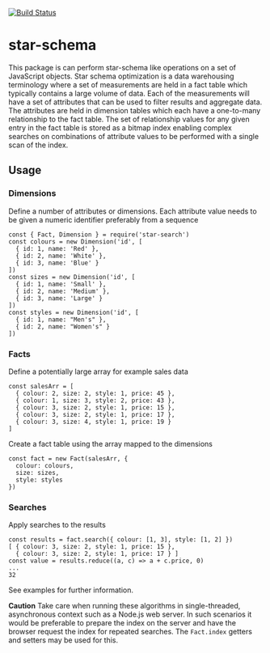 [![Build Status](https://travis-ci.com/GrahamWillis/star-schema.svg?branch=master)](https://travis-ci.com/GrahamWillis/star-schema)
# star-schema
This package is can perform star-schema like operations on a set of JavaScript objects. Star schema optimization is a data warehousing terminology where a set of measurements are held in a fact table which typically contains a large volume of data. Each of the measurements will have a set of attributes that can be used to filter results and aggregate data. The attributes are held in dimension tables which each have a one-to-many relationship to the fact table. The set of relationship values for any given entry in the fact table is stored as a bitmap index enabling complex searches on combinations of attribute values to be performed with a single scan of the index.

## Usage
### Dimensions
Define a number of attributes or dimensions. Each attribute value needs to be given a numeric identifier preferably from a sequence
```
const { Fact, Dimension } = require('star-search')
const colours = new Dimension('id', [
  { id: 1, name: 'Red' },
  { id: 2, name: 'White' },
  { id: 3, name: 'Blue' }
])
const sizes = new Dimension('id', [
  { id: 1, name: 'Small' },
  { id: 2, name: 'Medium' },
  { id: 3, name: 'Large' }
])
const styles = new Dimension('id', [
  { id: 1, name: "Men's" },
  { id: 2, name: "Women's" }
])
```
### Facts
Define a potentially large array for example sales data
```
const salesArr = [
  { colour: 2, size: 2, style: 1, price: 45 },
  { colour: 1, size: 3, style: 2, price: 43 },
  { colour: 3, size: 2, style: 1, price: 15 },
  { colour: 3, size: 2, style: 1, price: 17 },
  { colour: 3, size: 4, style: 1, price: 19 }
]
```
Create a fact table using the array mapped to the dimensions
```
const fact = new Fact(salesArr, {
  colour: colours,
  size: sizes,
  style: styles
})
```
### Searches
Apply searches to the results
```
const results = fact.search({ colour: [1, 3], style: [1, 2] })
[ { colour: 3, size: 2, style: 1, price: 15 },
  { colour: 3, size: 2, style: 1, price: 17 } ]
const value = results.reduce((a, c) => a + c.price, 0)
...
32
```
See examples for further information. 

**Caution**
Take care when running these algorithms in single-threaded, asynchronous context such as a Node.js web server. In such scenarios it would be preferable to prepare the index on the server and have the browser request the index for repeated searches. The `Fact.index` getters and setters may be used for this.